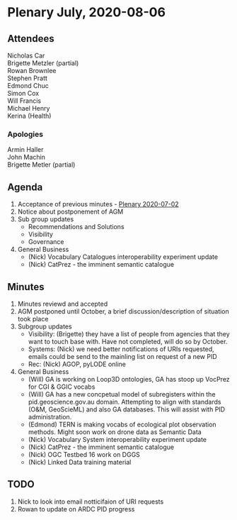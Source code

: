 # Plenary July, 2020-08-06

## Attendees
Nicholas Car  
Brigette Metzler (partial)  
Rowan Brownlee  
Stephen Pratt  
Edmond Chuc  
Simon Cox  
Will Francis  
Michael Henry  
Kerina (Health)

### Apologies
Armin Haller  
John Machin  
Brigette Metler (partial)

## Agenda

1.  Acceptance of previous minutes - [Plenary 2020-07-02](https://github.com/AGLDWG/meeting-minutes/blob/master/plenary-2020-07-02.md)
2.  Notice about postponement of AGM  
3.	Sub group updates  
    * Recommendations and Solutions  
    * Visibility  
    * Governance  
4.	General Business  
    * (Nick) Vocabulary Catalogues interoperability experiment update
    * (Nick) CatPrez - the imminent semantic catalogue


## Minutes

1. Minutes reviewd and accepted
2. AGM postponed until October, a brief discussion/description of situation took place
3. Subgroup updates
    * Visibility: (Brigette) they have a list of people from agencies that they want to touch base with. Have not completed, will do so by October.
    * Systems: (Nick) we need better notifications of URIs requested, emails could be send to the mainling list on request of a new PID
    * Rec: (Nick) AGOP, pyLODE online
4. General Business
    * (Will) GA is working on Loop3D ontologies, GA has stoop up VocPrez for CGI & GGIC vocabs
    * (Will) GA has a new concpetual model of subregisters within the pid.geoscience.gov.au domain. Attempting to align with standards (O&M, GeoScieML) and also GA databases. This will assist with PID administration.
    * (Edmond) TERN is making vocabs of ecological plot observation methods. Might soon work on drone data as Semantic Data
    * (Nick) Vocabulary System interoperability experiment update
    * (Nick) CatPrez - the imminent semantic catalogue
    * (Nick) OGC Testbed 16 work on DGGS
    * (Nick) Linked Data training material
    
 
    
## TODO 
1. Nick to look into email notticifaion of URI requests
2. Rowan to update on ARDC PID progress
